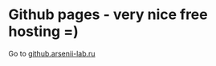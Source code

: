# Github pages - very nice free hosting =)
Go to [github.arsenii-lab.ru](https://github.arsenii-lab.ru)